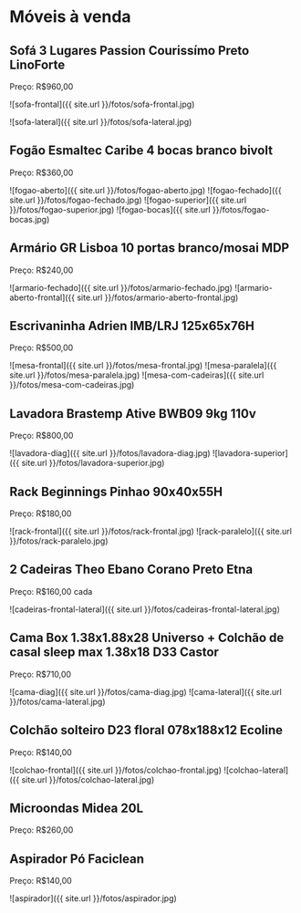 # Móveis à venda

## Sofá 3 Lugares Passion Courissímo Preto LinoForte

Preço: R$960,00

![sofa-frontal]({{ site.url }}/fotos/sofa-frontal.jpg)

![sofa-lateral]({{ site.url }}/fotos/sofa-lateral.jpg)

## Fogão Esmaltec Caribe 4 bocas branco bivolt

Preço: R$360,00

![fogao-aberto]({{ site.url }}/fotos/fogao-aberto.jpg)
![fogao-fechado]({{ site.url }}/fotos/fogao-fechado.jpg)
![fogao-superior]({{ site.url }}/fotos/fogao-superior.jpg)
![fogao-bocas]({{ site.url }}/fotos/fogao-bocas.jpg)

## Armário GR Lisboa 10 portas branco/mosai MDP

Preço: R$240,00

![armario-fechado]({{ site.url }}/fotos/armario-fechado.jpg)
![armario-aberto-frontal]({{ site.url }}/fotos/armario-aberto-frontal.jpg)

## Escrivaninha Adrien IMB/LRJ 125x65x76H

Preço: R$500,00

![mesa-frontal]({{ site.url }}/fotos/mesa-frontal.jpg)
![mesa-paralela]({{ site.url }}/fotos/mesa-paralela.jpg)
![mesa-com-cadeiras]({{ site.url }}/fotos/mesa-com-cadeiras.jpg)

## Lavadora Brastemp Ative BWB09 9kg 110v

Preço: R$800,00

![lavadora-diag]({{ site.url }}/fotos/lavadora-diag.jpg)
![lavadora-superior]({{ site.url }}/fotos/lavadora-superior.jpg)

## Rack Beginnings Pinhao 90x40x55H

Preço: R$180,00

![rack-frontal]({{ site.url }}/fotos/rack-frontal.jpg)
![rack-paralelo]({{ site.url }}/fotos/rack-paralelo.jpg)

## 2 Cadeiras Theo Ebano Corano Preto Etna

Preço: R$160,00 cada

![cadeiras-frontal-lateral]({{ site.url }}/fotos/cadeiras-frontal-lateral.jpg)

## Cama Box 1.38x1.88x28 Universo + Colchão de casal sleep max 1.38x18 D33 Castor

Preço: R$710,00

![cama-diag]({{ site.url }}/fotos/cama-diag.jpg)
![cama-lateral]({{ site.url }}/fotos/cama-lateral.jpg)

## Colchão solteiro D23 floral 078x188x12 Ecoline

Preço: R$140,00

![colchao-frontal]({{ site.url }}/fotos/colchao-frontal.jpg)
![colchao-lateral]({{ site.url }}/fotos/colchao-lateral.jpg)

## Microondas Midea 20L

Preço: R$260,00

## Aspirador Pó Faciclean

Preço: R$140,00

![aspirador]({{ site.url }}/fotos/aspirador.jpg)
